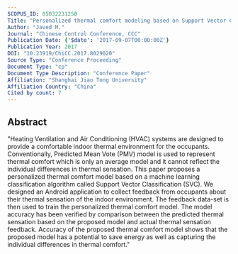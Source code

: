 ```yaml
---
SCOPUS_ID: 85032231250
Title: "Personalized thermal comfort modeling based on Support Vector Classification"
Author: "Javed M."
Journal: "Chinese Control Conference, CCC"
Publication Date: {'$date': '2017-09-07T00:00:00Z'}
Publication Year: 2017
DOI: "10.23919/ChiCC.2017.8029020"
Source Type: "Conference Proceeding"
Document Type: "cp"
Document Type Description: "Conference Paper"
Affiliation: "Shanghai Jiao Tong University"
Affiliation Country: "China"
Cited by count: 7
---
```


## Abstract
"Heating Ventilation and Air Conditioning (HVAC) systems are designed to provide a comfortable indoor thermal environment for the occupants. Conventionally, Predicted Mean Vote (PMV) model is used to represent thermal comfort which is only an average model and it cannot reflect the individual differences in thermal sensation. This paper proposes a personalized thermal comfort model based on a machine learning classification algorithm called Support Vector Classification (SVC). We designed an Android application to collect feedback from occupants about their thermal sensation of the indoor environment. The feedback data-set is then used to train the personalized thermal comfort model. The model accuracy has been verified by comparison between the predicted thermal sensation based on the proposed model and actual thermal sensation feedback. Accuracy of the proposed thermal comfort model shows that the proposed model has a potential to save energy as well as capturing the individual differences in thermal comfort."

